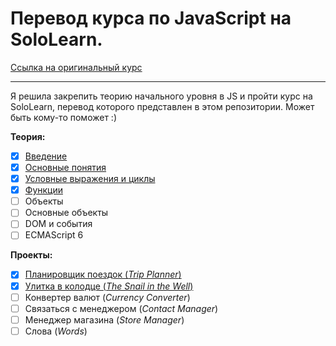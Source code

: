 # Перевод курса по JavaScript на SoloLearn.

[Ссылка на оригинальный курс](https://www.sololearn.com/learning/1024)

---

Я решила закрепить теорию начального уровня в JS и пройти курс на SoloLearn, перевод которого представлен в этом репозитории. Может быть кому-то поможет :)

**Теория:**

- [x] [Введение](./intro)
- [x] [Основные понятия](./basic_concepts)
- [x] [Условные выражения и циклы](./conditionals_and_loops)
- [x] [Функции](./functions)
- [ ] Объекты
- [ ] Основные объекты
- [ ] DOM и события
- [ ] ECMAScript 6

**Проекты:**

- [x] [Планировщик поездок (_Trip Planner_)](./basic_concepts/trip_planner.js)
- [x] [Улитка в колодце (_The Snail in the Well_)](./conditionals_and_loops/the_snail_in_the_well.js)
- [ ] Конвертер валют (_Currency Converter_)
- [ ] Связаться с менеджером (_Contact Manager_)
- [ ] Менеджер магазина (_Store Manager_)
- [ ] Слова (_Words_)
